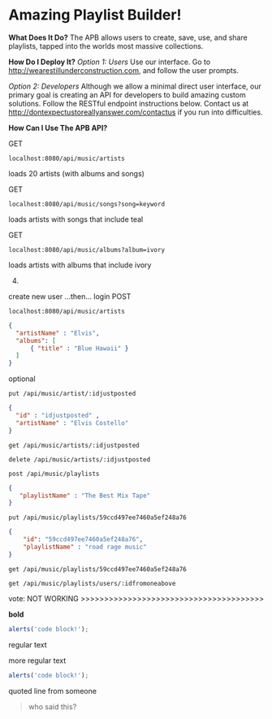 # Amazing Playlist Builder!

**What Does It Do?**
The APB allows users to create, save, use, and share playlists, tapped into the worlds most massive collections.

**How Do I Deploy It?**
*Option 1: Users*
Use our interface. Go to http://wearestillunderconstruction.com, and follow the user prompts.

*Option 2: Developers*
Although we allow a minimal direct user interface, our primary goal is creating an API for developers to build amazing custom solutions.  Follow the RESTful endpoint instructions below.  Contact us at http://dontexpectustoreallyanswer.com/contactus if you run into difficulties.

**How Can I Use The APB API?**

GET
````http
localhost:8080/api/music/artists
````
loads 20 artists (with albums and songs) 

GET
````http
localhost:8080/api/music/songs?song=keyword
````
loads artists with songs that include teal 

GET
````http
localhost:8080/api/music/albums?album=ivory
````
loads artists with albums that include ivory 

4.
create new user
...then...
login
POST
````http
localhost:8080/api/music/artists 
````
````json
{
  "artistName" : "Elvis",
  "albums": [
      { "title" : "Blue Hawaii" }
  ]
}
````
optional
````http
put /api/music/artist/:idjustposted
````
````json
{
  "id" : "idjustposted" ,
  "artistName" : "Elvis Costello"
}
````
````http
get /api/music/artists/:idjustposted 
````
````http
delete /api/music/artists/:idjustposted
````
````http
post /api/music/playlists
````
````json
{
   "playlistName" : "The Best Mix Tape"
}
````
````http
put /api/music/playlists/59ccd497ee7460a5ef248a76
````
````json
{
    "id": "59ccd497ee7460a5ef248a76",
	"playlistName" : "road rage music"
}
````
````http
get /api/music/playlists/59ccd497ee7460a5ef248a76
````
````http
get /api/music/playlists/users/:idfromoneabove
````
vote: NOT WORKING >>>>>>>>>>>>>>>>>>>>>>>>>>>>>>>>>>>>>>>


**bold**
```` js
alerts('code block!');
````
regular text

more regular text

```` js
alerts('code block!');
````
quoted line from someone
>who said this?
